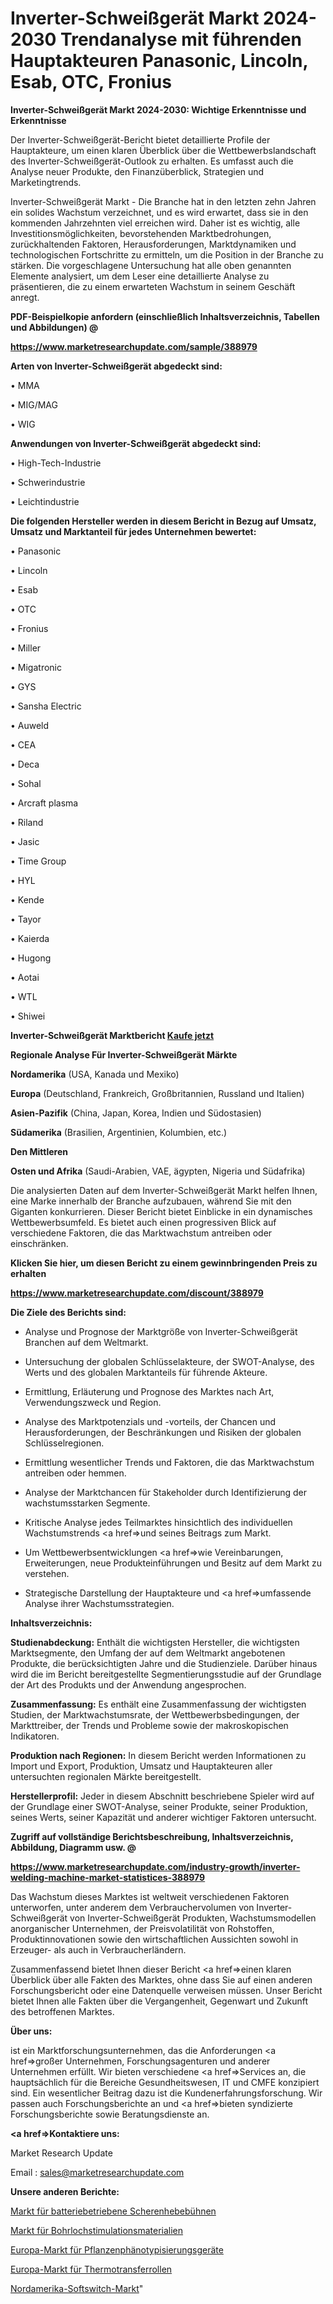 # Inverter-Schweißgerät Markt 2024-2030 Trendanalyse mit führenden Hauptakteuren Panasonic, Lincoln, Esab, OTC, Fronius

<strong>Inverter-Schweißgerät Markt 2024-2030: Wichtige Erkenntnisse und Erkenntnisse</strong>

Der Inverter-Schweißgerät-Bericht bietet detaillierte Profile der Hauptakteure, um einen klaren Überblick über die Wettbewerbslandschaft des Inverter-Schweißgerät-Outlook zu erhalten. Es umfasst auch die Analyse neuer Produkte, den Finanzüberblick, Strategien und Marketingtrends.

Inverter-Schweißgerät Markt - Die Branche hat in den letzten zehn Jahren ein solides Wachstum verzeichnet, und es wird erwartet, dass sie in den kommenden Jahrzehnten viel erreichen wird. Daher ist es wichtig, alle Investitionsmöglichkeiten, bevorstehenden Marktbedrohungen, zurückhaltenden Faktoren, Herausforderungen, Marktdynamiken und technologischen Fortschritte zu ermitteln, um die Position in der Branche zu stärken. Die vorgeschlagene Untersuchung hat alle oben genannten Elemente analysiert, um dem Leser eine detaillierte Analyse zu präsentieren, die zu einem erwarteten Wachstum in seinem Geschäft anregt.



<strong><b>PDF-Beispielkopie anfordern (einschließlich Inhaltsverzeichnis, Tabellen und Abbildungen) @ </b></strong>

<strong><a href=https://www.marketresearchupdate.com/sample/388979>

<strong>https://www.marketresearchupdate.com/sample/388979</u></a></strong></strong>



<strong>Arten von Inverter-Schweißgerät abgedeckt sind:</strong>

• MMA

• MIG/MAG

• WIG



<strong>Anwendungen von Inverter-Schweißgerät abgedeckt sind:</strong>

• High-Tech-Industrie

• Schwerindustrie

• Leichtindustrie



<strong>Die folgenden Hersteller werden in diesem Bericht in Bezug auf Umsatz, Umsatz und Marktanteil für jedes Unternehmen bewertet:</strong>

• Panasonic

• Lincoln

• Esab

• OTC

• Fronius

• Miller

• Migatronic

• GYS

• Sansha Electric

• Auweld

• CEA

• Deca

• Sohal

• Arcraft plasma

• Riland

• Jasic

• Time Group

• HYL

• Kende

• Tayor

• Kaierda

• Hugong

• Aotai

• WTL

• Shiwei



<strong>Inverter-Schweißgerät Marktbericht <a href=https://www.marketresearchupdate.com/buynow/388979>Kaufe jetzt</a></strong>



<strong>Regionale Analyse Für Inverter-Schweißgerät Märkte</strong>



<strong>Nordamerika</strong> (USA, Kanada und Mexiko)



<strong>Europa</strong> (Deutschland, Frankreich, Großbritannien, Russland und Italien)



<strong>Asien-Pazifik</strong> (China, Japan, Korea, Indien und Südostasien)



<strong>Südamerika</strong> (Brasilien, Argentinien, Kolumbien, etc.)



<strong>Den Mittleren</strong> 

<strong>Osten und Afrika</strong> (Saudi-Arabien, VAE, ägypten, Nigeria und Südafrika)

Die analysierten Daten auf dem Inverter-Schweißgerät Markt helfen Ihnen, eine Marke innerhalb der Branche aufzubauen, während Sie mit den Giganten konkurrieren. Dieser Bericht bietet Einblicke in ein dynamisches Wettbewerbsumfeld. Es bietet auch einen progressiven Blick auf verschiedene Faktoren, die das Marktwachstum antreiben oder einschränken.



<strong>Klicken Sie hier, um diesen Bericht zu einem gewinnbringenden Preis zu erhalten
</strong>

<strong><a href=https://www.marketresearchupdate.com/discount/388979>https://www.marketresearchupdate.com/discount/388979</b></u></strong></a>



<strong>Die Ziele des Berichts sind:</strong>

- Analyse und Prognose der Marktgröße von Inverter-Schweißgerät Branchen auf dem Weltmarkt.

- Untersuchung der globalen Schlüsselakteure, der SWOT-Analyse, des Werts und des globalen Marktanteils für führende Akteure.

- Ermittlung, Erläuterung und Prognose des Marktes nach Art, Verwendungszweck und Region.

- Analyse des Marktpotenzials und -vorteils, der Chancen und Herausforderungen, der Beschränkungen und Risiken der globalen Schlüsselregionen.

- Ermittlung wesentlicher Trends und Faktoren, die das Marktwachstum antreiben oder hemmen.

- Analyse der Marktchancen für Stakeholder durch Identifizierung der wachstumsstarken Segmente.

- Kritische Analyse jedes Teilmarktes hinsichtlich des individuellen Wachstumstrends <a href=>und</a> seines Beitrags zum Markt.

- Um Wettbewerbsentwicklungen <a href=>wie</a> Vereinbarungen, Erweiterungen, neue Produkteinführungen und Besitz auf dem Markt zu verstehen.

- Strategische Darstellung der Hauptakteure und <a href=>umfas</a>sende Analyse ihrer Wachstumsstrategien.



<strong>Inhaltsverzeichnis:</strong>



<strong>Studienabdeckung:</strong> Enthält die wichtigsten Hersteller, die wichtigsten Marktsegmente, den Umfang der auf dem Weltmarkt angebotenen Produkte, die berücksichtigten Jahre und die Studienziele. Darüber hinaus wird die im Bericht bereitgestellte Segmentierungsstudie auf der Grundlage der Art des Produkts und der Anwendung angesprochen.



<strong>Zusammenfassung:</strong> Es enthält eine Zusammenfassung der wichtigsten Studien, der Marktwachstumsrate, der Wettbewerbsbedingungen, der Markttreiber, der Trends und Probleme sowie der makroskopischen Indikatoren.



<strong>Produktion nach Regionen:</strong> In diesem Bericht werden Informationen zu Import und Export, Produktion, Umsatz und Hauptakteuren aller untersuchten regionalen Märkte bereitgestellt.



<strong>Herstellerprofil:</strong> Jeder in diesem Abschnitt beschriebene Spieler wird auf der Grundlage einer SWOT-Analyse, seiner Produkte, seiner Produktion, seines Werts, seiner Kapazität und anderer wichtiger Faktoren untersucht.



<strong><b>Zugriff auf vollständige Berichtsbeschreibung, Inhaltsverzeichnis, Abbildung, Diagramm usw. @ </b></strong>

<strong><a href=https://www.marketresearchupdate.com/industry-growth/inverter-welding-machine-market-statistices-388979>https://www.marketresearchupdate.com/industry-growth/inverter-welding-machine-market-statistices-388979</a></strong>

Das Wachstum dieses Marktes ist weltweit verschiedenen Faktoren unterworfen, unter anderem dem Verbrauchervolumen von Inverter-Schweißgerät von Inverter-Schweißgerät Produkten, Wachstumsmodellen anorganischer Unternehmen, der Preisvolatilität von Rohstoffen, Produktinnovationen sowie den wirtschaftlichen Aussichten sowohl in Erzeuger- als auch in Verbraucherländern.

Zusammenfassend bietet Ihnen dieser Bericht <a href=>einen</a> klaren Überblick über alle Fakten des Marktes, ohne dass Sie auf einen anderen Forschungsbericht oder eine Datenquelle verweisen müssen. Unser Bericht bietet Ihnen alle Fakten über die Vergangenheit, Gegenwart und Zukunft des betroffenen Marktes.



<strong>Über uns:</strong>

 ist ein Marktforschungsunternehmen, das die Anforderungen <a href=>großer</a> Unternehmen, Forschungsagenturen und anderer Unternehmen erfüllt. Wir bieten verschiedene <a href=>Services</a> an, die hauptsächlich für die Bereiche Gesundheitswesen, IT und CMFE konzipiert sind. Ein wesentlicher Beitrag dazu ist die Kundenerfahrungsforschung. Wir passen auch Forschungsberichte an und <a href=>bieten</a> syndizierte Forschungsberichte sowie Beratungsdienste an.



<strong><a href=>Kontaktiere uns:</a></strong>

Market Research Update

Email : sales@marketresearchupdate.com



<strong>Unsere anderen Berichte:</strong>

<a href=https://www.linkedin.com/pulse/battery-powered-scissor-lifts-market-has-huge-demand-worldwide>Markt für batteriebetriebene Scherenhebebühnen</a>

<a href=https://www.linkedin.com/pulse/well-stimulation-materials-market-outlooks>Markt für Bohrlochstimulationsmaterialien</a>

<a href=https://www.linkedin.com/pulse/europe-plant-phenotyping-equipment-market-size-opportunities>Europa-Markt für Pflanzenphänotypisierungsgeräte</a>

<a href=https://www.linkedin.com/pulse/europe-thermal-transfer-roll-market-analysis>Europa-Markt für Thermotransferrollen</a>

<a href=https://www.linkedin.com/pulse/north-america-softswitch-market-growth-possibilities>Nordamerika-Softswitch-Markt</a>"
